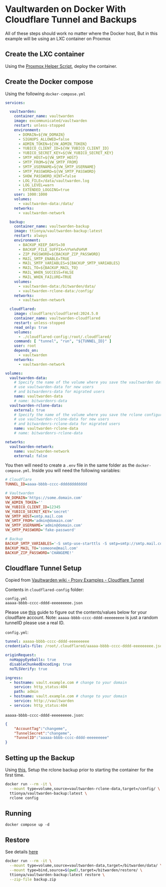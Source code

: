 # Vaultwarden on Docker With Cloudflare Tunnel and Backups

All of these steps should work no matter where the Docker host, But in this example will be using an LXC container on Proxmox

## Create the LXC container
Using the [Proxmox Helper Script](https://helper-scripts.com/scripts?id=Docker), deploy the container.

## Create the Docker compose 
Using the following `docker-compose.yml`
```yaml
services:

  vaultwarden:
    container_name: vaultwarden
    image: excommunicated/vaultwarden
    restart: unless-stopped
    environment:
      - DOMAIN=${VW_DOMAIN}
      - SIGNUPS_ALLOWED=false
      - ADMIN_TOKEN=${VW_ADMIN_TOKEN}
      - YUBICO_CLIENT_ID=${VW_YUBICO_CLIENT_ID}
      - YUBICO_SECRET_KEY=${VW_YUBICO_SECRET_KEY}
      - SMTP_HOST=${VW_SMTP_HOST}
      - SMTP_FROM=${VW_SMTP_FROM}
      - SMTP_USERNAME=${VW_SMTP_USERNAME}
      - SMTP_PASSWORD=${VW_SMTP_PASSWORD}
      - SHOW_PASSWORD_HINT=false
      - LOG_FILE=/data/vaultwarden.log
      - LOG_LEVEL=warn
      - EXTENDED_LOGGING=true
    user: 1000:1000
    volumes:
      - vaultwarden-data:/data/
    networks:
      - vaultwarden-network

  backup:
    container_name: vaultwarden-backup
    image: ttionya/vaultwarden-backup:latest
    restart: always
    environment:
      - BACKUP_KEEP_DAYS=30
      - BACKUP_FILE_SUFFIX=%Y%m%d%H%M
      - ZIP_PASSWORD=${BACKUP_ZIP_PASSWORD}
      - MAIL_SMTP_ENABLE=TRUE
      - MAIL_SMTP_VARIABLES=${BACKUP_SMTP_VARIABLES}
      - MAIL_TO=${BACKUP_MAIL_TO}
      - MAIL_WHEN_SUCCESS=FALSE
      - MAIL_WHEN_FAILURE=TRUE
    volumes:
      - vaultwarden-data:/bitwarden/data/
      - vaultwarden-rclone-data:/config/
    networks:
      - vaultwarden-network

  cloudflared:
    image: cloudflare/cloudflared:2024.5.0
    container_name: vaultwarden-cloudflared
    restart: unless-stopped
    read_only: true
    volumes:
      - ./cloudflared-config:/root/.cloudflared/
    command: [ "tunnel", "run", "${TUNNEL_ID}" ]
    user: root
    depends_on:
      - vaultwarden
    networks:
      - vaultwarden-network

volumes:
  vaultwarden-data:
    # Specify the name of the volume where you save the vaultwarden data,
    # use vaultwarden-data for new users
    # and bitwardenrs-data for migrated users
    name: vaultwarden-data
    # name: bitwardenrs-data
  vaultwarden-rclone-data:
    external: true
    # Specify the name of the volume where you save the rclone configuration,
    # use vaultwarden-rclone-data for new users
    # and bitwardenrs-rclone-data for migrated users
    name: vaultwarden-rclone-data
    # name: bitwardenrs-rclone-data

networks:
  vaultwarden-network:
    name: vaultwarden-network
    external: false
```

You then will need to create a `.env` file in the same folder as the `docker-compose.yml`. Inside you will need the following variables:
```ini
# Cloudflare
TUNNEL_ID=aaaa-bbbb-cccc-dddddddddddd

# Vaultwarden
VW_DOMAIN='https://some.domain.com'
VW_ADMIN_TOKEN=''
VW_YUBICO_CLIENT_ID=12345
VW_YUBICO_SECRET_KEY='secret'
VW_SMTP_HOST=smtp.mail.com
VW_SMTP_FROM='admin@domain.com'
VW_SMTP_USERNAME='admin@domain.com'
VW_SMTP_PASSWORD='fake-password'

# Backup
BACKUP_SMTP_VARIABLES='-S smtp-use-starttls -S smtp=smtp://smtp.mail.com:587 -S smtp-auth=login -S smtp-auth-user=admin@domain.com -S smtp-auth-password=fake-password -S from=admin@domain.com'
BACKUP_MAIL_TO='someone@mail.com'
BACKUP_ZIP_PASSWORD='CHANGEME!'
```

## Cloudflare Tunnel Setup
Copied from [Vaultwarden wiki - Proxy Examples - Cloudflare Tunnel](https://github.com/dani-garcia/vaultwarden/wiki/Proxy-examples)

Contents in `cloudflared-config` folder:
```
config.yml  
aaaaa-bbbb-cccc-dddd-eeeeeeeee.json
```
Please use [this](https://thedxt.ca/2022/10/cloudflare-tunnel-with-docker/) guide to figure out the contents/values below for your cloudflare account.
Note: `aaaaa-bbbb-cccc-dddd-eeeeeeeee` is just a random tunnelID please use a real ID.

`config.yml`:

```yaml
tunnel: aaaaa-bbbb-cccc-dddd-eeeeeeeee
credentials-file: /root/.cloudflared/aaaaa-bbbb-cccc-dddd-eeeeeeeee.json

originRequest:
  noHappyEyeballs: true
  disableChunkedEncoding: true
  noTLSVerify: true

ingress:
  - hostname: vault.example.com # change to your domain
    service: http_status:404
    path: admin
  - hostname: vault.example.com # change to your domain
    service: http://vaultwarden
  - service: http_status:404
```
`aaaaa-bbbb-cccc-dddd-eeeeeeeee.json`:
```json
{
    "AccountTag":"changeme",
    "TunnelSecret":"changeme",
    "TunnelID":"aaaaa-bbbb-cccc-dddd-eeeeeeeee"
}
```

## Setting up the Backup
Using [this](https://github.com/ttionya/vaultwarden-backup?tab=readme-ov-file#configure-and-check), Setup the rclone backup prior to starting the container for the first time.
```bash
docker run --rm -it \
  --mount type=volume,source=vaultwarden-rclone-data,target=/config/ \
  ttionya/vaultwarden-backup:latest \
  rclone config
```

## Running
`docker compose up -d`

## Restore
See details [here](https://github.com/ttionya/vaultwarden-backup?tab=readme-ov-file#configure-and-check)
```bash
docker run --rm -it \
  --mount type=volume,source=vaultwarden-data,target=/bitwarden/data/ \
  --mount type=bind,source=$(pwd),target=/bitwarden/restore/ \
  ttionya/vaultwarden-backup:latest restore \
  --zip-file backup.zip
```

